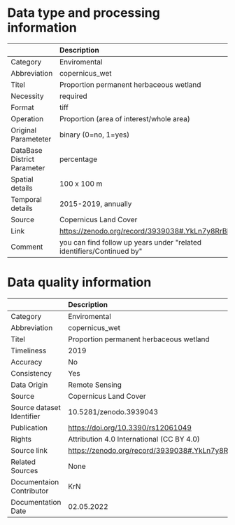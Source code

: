 # Data type and processing information 
|                             | Description                                                           |
|:----------------------------|:----------------------------------------------------------------------|
| Category                    | Enviromental                                                          |
| Abbreviation                | copernicus_wet                                                        |
| Titel                       | Proportion permanent herbaceous wetland                               |
| Necessity                   | required                                                              |
| Format                      | tiff                                                                  |
| Operation                   | Proportion (area of interest/whole area)                              |
| Original Parameteter        | binary (0=no, 1=yes)                                                  |
| DataBase District Parameter | percentage                                                            |
| Spatial details             | 100 x 100 m                                                           |
| Temporal details            | 2015-2019, annually                                                   |
| Source                      | Copernicus Land Cover                                                 |
| Link                        | https://zenodo.org/record/3939038#.YkLn7y8RrBI                        |
| Comment                     | you can find follow up years under "related identifiers/Continued by" |
# Data quality information 
|                           | Description                                    |
|:--------------------------|:-----------------------------------------------|
| Category                  | Enviromental                                   |
| Abbreviation              | copernicus_wet                                 |
| Titel                     | Proportion permanent herbaceous wetland        |
| Timeliness                | 2019                                           |
| Accuracy                  | No                                             |
| Consistency               | Yes                                            |
| Data Origin               | Remote Sensing                                 |
| Source                    | Copernicus Land Cover                          |
| Source dataset Identifier | 10.5281/zenodo.3939043                         |
| Publication               | https://doi.org/10.3390/rs12061049             |
| Rights                    | Attribution 4.0 International (CC BY 4.0)      |
| Source link               | https://zenodo.org/record/3939038#.YkLn7y8RrBI |
| Related Sources           | None                                           |
| Documentaion Contributor  | KrN                                            |
| Documentation Date        | 02.05.2022                                     |